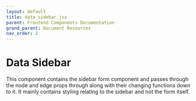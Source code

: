 ```yaml
---
layout: default
title: data_sidebar.jsx
parent: Frontend Components Documentation 
grand_parent: Document Resources
nav_order: 2
---
```


# Data Sidebar
This component contains the sidebar form component and passes through the node
and edge props through along with their changing functions down to it. It mainly
contains styling relating to the sidebar and not the form itself. 
